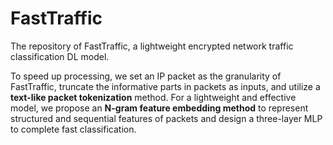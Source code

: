 # FastTraffic
The repository of FastTraffic, a lightweight encrypted network traffic classification DL model.

To speed up processing, we set an IP packet as the granularity of FastTraffic, truncate the informative parts in packets as inputs, and utilize a **text-like packet tokenization** method. For a lightweight and effective model, we propose an **N-gram feature embedding method** to represent structured and sequential features of packets and design a three-layer MLP to complete fast classification. 
